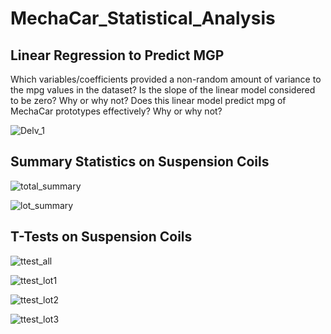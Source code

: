 # MechaCar_Statistical_Analysis

## Linear Regression to Predict MGP

Which variables/coefficients provided a non-random amount of variance to the mpg values in the dataset?
Is the slope of the linear model considered to be zero? Why or why not?
Does this linear model predict mpg of MechaCar prototypes effectively? Why or why not?

![Delv_1](https://user-images.githubusercontent.com/107599510/194956788-485efc48-185d-4743-a981-7ab7affe5dfc.png)

## Summary Statistics on Suspension Coils

![total_summary](https://user-images.githubusercontent.com/107599510/195167569-9ac7a78e-0538-4f5b-816c-444c10797be6.png)

![lot_summary](https://user-images.githubusercontent.com/107599510/195185835-a4bd94f8-ab6e-41ae-8066-07ca430d147a.png)

## T-Tests on Suspension Coils

![ttest_all](https://user-images.githubusercontent.com/107599510/195193649-3ab68ad1-5b4c-4ace-a285-a22f9ad539c0.png)

![ttest_lot1](https://user-images.githubusercontent.com/107599510/195193725-384ef9a5-20f3-4357-b6af-69ccb6c26fe5.png)

![ttest_lot2](https://user-images.githubusercontent.com/107599510/195193734-a28f41ea-da89-4371-8376-be07ba3b255b.png)

![ttest_lot3](https://user-images.githubusercontent.com/107599510/195193740-1feff5a0-9a8e-40ad-917a-0892c42ff610.png)
